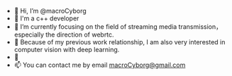- 👋 Hi, I’m @macroCyborg
- 👀 I'm a c++ developer
- 🌱 I’m currently focusing  on the field of streaming media transmission，especially the direction of webrtc.
- 💞️ Because of my previous work relationship, I am also very interested in computer vision with deep learning.
- 💭 
- 📫 You can contact me by email macroCyborg@gmail.com











<!---
<img align="center" src="https://github-readme-stats.vercel.app/api/<CARD_TYPE>/?username=<USERNAME>&theme=<THEME_NAME>" />

![](https://img.shields.io/badge/<cplusplus>-<WORD_ON_RIGHT>-informational?style=flat&logo=<LOGO_NAME>&logoColor=white&color=2bbc8a)

![](https://img.shields.io/badge/<WORD_ON_LEFT>-<WORD_ON_RIGHT>-informational?style=flat&logo=data:image/svg%2bxml;base64,<BASE64_DATA>)
--->

<!---
macroCyborg/macroCyborg is a ✨ special ✨ repository because its `README.md` (this file) appears on your GitHub profile.
You can click the Preview link to take a look at your changes.
--->
